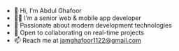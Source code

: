 - 👋 Hi, I’m Abdul Ghafoor
- 👨‍💻 I’m a senior web & mobile app developer
- 🚀 Passionate about modern development technologies
- 🤝 Open to collaborating on real-time projects
- 📫 Reach me at jamghafoor1122@gmail.com

<!---
jamaghafoor/jamaghafoor is a ✨ special ✨ repository because its `README.md` (this file) appears on your GitHub profile.
You can click the Preview link to take a look at your changes.
--->
